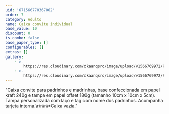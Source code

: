 ```yaml
---
uid: '671566770367062'
order: 7
category: Adulto
name: Caixa convite individual
base_value: 10
discount: 0
is_combo: false
base_paper_type: []
configurables: []
extras: []
gallery:
    - >-
        https://res.cloudinary.com/dkaanqsro/image/upload/v1566769972/Papelaria%20adulto/Caixa_convite_padrinhos_e_madrinhas_-_individual_1_nq3kwd.jpg
    - >-
        https://res.cloudinary.com/dkaanqsro/image/upload/v1566769972/Papelaria%20adulto/Caixa_convite_padrinhos_e_madrinhas_-_individual_2_qhz2ik.jpg
---
```


"Caixa convite para padrinhos e madrinhas, base confeccionada em papel kraft 240g e tampa em papel offset 180g (tamanho 10cm x 10cm x 5cm). Tampa personalizada com laço e tag com nome dos padrinhos. Acompanha tarjeta interna.\r\n\n\\\*Caixa vazia."
